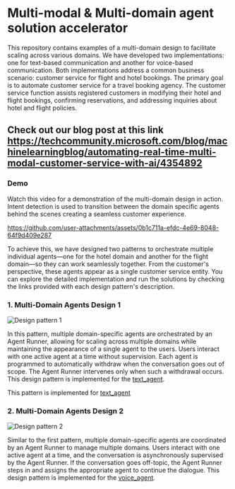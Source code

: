 # Multi-modal & Multi-domain agent solution accelerator 
This repository contains examples of a multi-domain design to facilitate scaling across various domains. We have developed two implementations: one for text-based communication and another for voice-based communication. Both implementations address a common business scenario: customer service for flight and hotel bookings. The primary goal is to automate customer service for a travel booking agency. The customer service function assists registered customers in modifying their hotel and flight bookings, confirming reservations, and addressing inquiries about hotel and flight policies.  
## Check out our blog post at this link https://techcommunity.microsoft.com/blog/machinelearningblog/automating-real-time-multi-modal-customer-service-with-ai/4354892


### Demo
Watch this video for a demonstration of the multi-domain design in action. Intent detection is used to transition between the domain specific agents behind the scenes creating a seamless customer experience.

https://github.com/user-attachments/assets/0b1c711a-efdc-4e69-8048-64f9d409e287
  
To achieve this, we have designed two patterns to orchestrate multiple individual agents—one for the hotel domain and another for the flight domain—so they can work seamlessly together. From the customer's perspective, these agents appear as a single customer service entity. You can explore the detailed implementation and run the solutions by checking the links provided with each design pattern's description.  

### 1. Multi-Domain Agents Design 1

![Design pattern 1](media/pattern1.png)

In this pattern, multiple domain-specific agents are orchestrated by an Agent Runner, allowing for scaling across multiple domains while maintaining the appearance of a single agent to the users. Users interact with one active agent at a time without supervision. Each agent is programmed to automatically withdraw when the conversation goes out of scope. The Agent Runner intervenes only when such a withdrawal occurs. This design pattern is implemented for the [text_agent](text_agent/README.md).  

This pattern is implemented for [text_agent](text_agent/README.md) 


### 2. Multi-Domain Agents  Design 2

![Design pattern 2](media/pattern2.png)

Similar to the first pattern, multiple domain-specific agents are coordinated by an Agent Runner to manage multiple domains. Users interact with one active agent at a time, and the conversation is asynchronously supervised by the Agent Runner. If the conversation goes off-topic, the Agent Runner steps in and assigns the appropriate agent to continue the dialogue. This design pattern is implemented for the [voice_agent](voice_agent/README.md).  